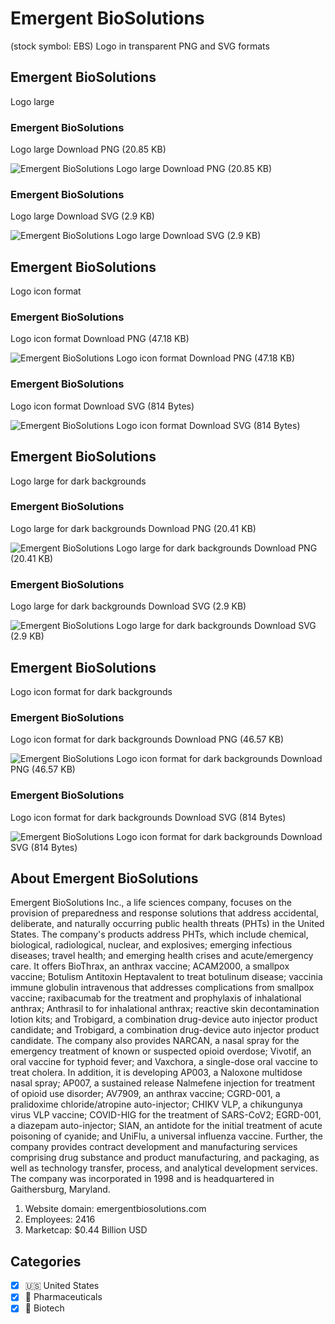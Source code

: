 # Emergent BioSolutions
 (stock symbol: EBS) Logo in transparent PNG and SVG formats

## Emergent BioSolutions
 Logo large

### Emergent BioSolutions
 Logo large Download PNG (20.85 KB)

![Emergent BioSolutions
 Logo large Download PNG (20.85 KB)](/img/orig/EBS_BIG-0e441cc3.png)

### Emergent BioSolutions
 Logo large Download SVG (2.9 KB)

![Emergent BioSolutions
 Logo large Download SVG (2.9 KB)](/img/orig/EBS_BIG-3774374d.svg)

## Emergent BioSolutions
 Logo icon format

### Emergent BioSolutions
 Logo icon format Download PNG (47.18 KB)

![Emergent BioSolutions
 Logo icon format Download PNG (47.18 KB)](/img/orig/EBS-2b28127f.png)

### Emergent BioSolutions
 Logo icon format Download SVG (814 Bytes)

![Emergent BioSolutions
 Logo icon format Download SVG (814 Bytes)](/img/orig/EBS-cc5e59d5.svg)

## Emergent BioSolutions
 Logo large for dark backgrounds

### Emergent BioSolutions
 Logo large for dark backgrounds Download PNG (20.41 KB)

![Emergent BioSolutions
 Logo large for dark backgrounds Download PNG (20.41 KB)](/img/orig/EBS_BIG.D-d29707e4.png)

### Emergent BioSolutions
 Logo large for dark backgrounds Download SVG (2.9 KB)

![Emergent BioSolutions
 Logo large for dark backgrounds Download SVG (2.9 KB)](/img/orig/EBS_BIG.D-39b8b251.svg)

## Emergent BioSolutions
 Logo icon format for dark backgrounds

### Emergent BioSolutions
 Logo icon format for dark backgrounds Download PNG (46.57 KB)

![Emergent BioSolutions
 Logo icon format for dark backgrounds Download PNG (46.57 KB)](/img/orig/EBS.D-9156073c.png)

### Emergent BioSolutions
 Logo icon format for dark backgrounds Download SVG (814 Bytes)

![Emergent BioSolutions
 Logo icon format for dark backgrounds Download SVG (814 Bytes)](/img/orig/EBS.D-02090d73.svg)

## About Emergent BioSolutions


Emergent BioSolutions Inc., a life sciences company, focuses on the provision of preparedness and response solutions that address accidental, deliberate, and naturally occurring public health threats (PHTs) in the United States. The company's products address PHTs, which include chemical, biological, radiological, nuclear, and explosives; emerging infectious diseases; travel health; and emerging health crises and acute/emergency care. It offers BioThrax, an anthrax vaccine; ACAM2000, a smallpox vaccine; Botulism Antitoxin Heptavalent to treat botulinum disease; vaccinia immune globulin intravenous that addresses complications from smallpox vaccine; raxibacumab for the treatment and prophylaxis of inhalational anthrax; Anthrasil to for inhalational anthrax; reactive skin decontamination lotion kits; and Trobigard, a combination drug-device auto injector product candidate; and Trobigard, a combination drug-device auto injector product candidate. The company also provides NARCAN, a nasal spray for the emergency treatment of known or suspected opioid overdose; Vivotif, an oral vaccine for typhoid fever; and Vaxchora, a single-dose oral vaccine to treat cholera. In addition, it is developing AP003, a Naloxone multidose nasal spray; AP007, a sustained release Nalmefene injection for treatment of opioid use disorder; AV7909, an anthrax vaccine; CGRD-001, a pralidoxime chloride/atropine auto-injector; CHIKV VLP, a chikungunya virus VLP vaccine; COVID-HIG for the treatment of SARS-CoV2; EGRD-001, a diazepam auto-injector; SIAN, an antidote for the initial treatment of acute poisoning of cyanide; and UniFlu, a universal influenza vaccine. Further, the company provides contract development and manufacturing services comprising drug substance and product manufacturing, and packaging, as well as technology transfer, process, and analytical development services. The company was incorporated in 1998 and is headquartered in Gaithersburg, Maryland.

1. Website domain: emergentbiosolutions.com
2. Employees: 2416
3. Marketcap: $0.44 Billion USD


## Categories
- [x] 🇺🇸 United States
- [x] 💊 Pharmaceuticals
- [x] 🧬 Biotech

